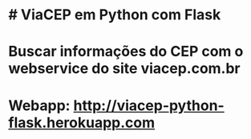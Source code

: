 # # ViaCEP em Python com Flask

# Buscar informações do CEP com o webservice do site viacep.com.br

# Webapp: http://viacep-python-flask.herokuapp.com
